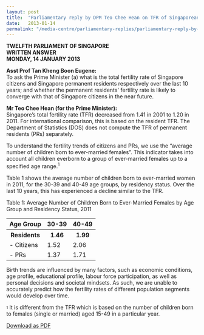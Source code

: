 ```yaml
---
layout: post
title:  "Parliamentary reply by DPM Teo Chee Hean on TFR of Singaporeans and PRs over the last 10 years"
date:   2013-01-14
permalink: "/media-centre/parliamentary-replies/parliamentary-reply-by-dpm-teo-chee-hean-on-14-jan-2013"
---
```


**TWELFTH PARLIAMENT OF SINGAPORE  
WRITTEN ANSWER  
MONDAY, 14 JANUARY 2013**

**Asst Prof Tan Kheng Boon Eugene:**  
To ask the Prime Minister (a) what is the total fertility rate of Singapore citizens and Singapore permanent residents respectively over the last 10 years; and whether the permanent residents' fertility rate is likely to converge with that of Singapore citizens in the near future.

**Mr Teo Chee Hean (for the Prime Minister):**  
Singapore’s total fertility rate (TFR) decreased from 1.41 in 2001 to 1.20 in 2011. For international comparison, this is based on the resident TFR. The Department of Statistics (DOS) does not compute the TFR of permanent residents (PRs) separately.

To understand the fertility trends of citizens and PRs, we use the “average number of children born to ever-married females”. This indicator takes into account all children everborn to a group of ever-married females up to a specified age range.<sup>1</sup>

Table 1 shows the average number of children born to ever-married women in 2011, for the 30-39 and 40-49 age groups, by residency status. Over the last 10 years, this has experienced a decline similar to the TFR.

Table 1: Average Number of Children Born to Ever-Married Females by Age Group and Residency Status, 2011

<table class="table-h">  <tr>    <th>Age Group</th>    <th>30-39</th> <th>40-49</th> </tr>  
<tr>    <th>Residents</th>    <th>1.46</th> <th>1.99</th>  </tr>  
<tr>    <td>- Citizens</td>    <td>1.52</td> <td>2.06</td>   </tr>
<tr>    <td>- PRs</td>    <td>1.37</td> <td>1.71</td>   </tr>

</table>

Birth trends are influenced by many factors, such as economic conditions, age profile, educational profile, labour force participation, as well as personal decisions and societal mindsets. As such, we are unable to accurately predict how the fertility rates of different population segments would develop over time.

<sub><sup>1</sup></sub> It is different from the TFR which is based on the number of children born to females (single or married) aged 15-49 in a particular year.

[Download as PDF](https://github.com/isomerpages/isomerpages-stratgroup/raw/master/images/parliamentary%20files/parliamentary-reply-by-dpm-teo-chee-hean-on-14-jan-2013.pdf)
